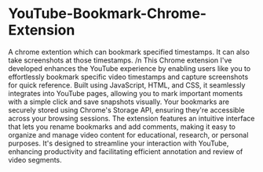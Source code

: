 # YouTube-Bookmark-Chrome-Extension
A chrome extention which can bookmark specified timestamps. It can also take screenshots at those timestamps.
/n
This Chrome extension I've developed enhances the YouTube experience by enabling users like you to effortlessly bookmark specific video timestamps and capture screenshots for quick reference. Built using JavaScript, HTML, and CSS, it seamlessly integrates into YouTube pages, allowing you to mark important moments with a simple click and save snapshots visually. Your bookmarks are securely stored using Chrome's Storage API, ensuring they're accessible across your browsing sessions. The extension features an intuitive interface that lets you rename bookmarks and add comments, making it easy to organize and manage video content for educational, research, or personal purposes. It's designed to streamline your interaction with YouTube, enhancing productivity and facilitating efficient annotation and review of video segments.
